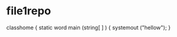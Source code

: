 # file1repo
classhome {
            static word main (string[  ] ) {
            systemout ("hellow");
          }
